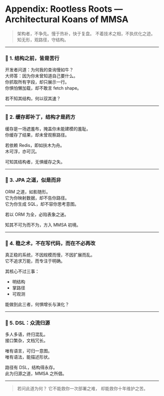 # Appendix: Rootless Roots — Architectural Koans of MMSA

> 架构者，不争先。慢于热补，快于复盘。
> 不着技术之相，不执优化之迹。知无形，观路径，守结构。

---

### 🪷 1. 结构之前，皆是苦行

开发者问道：为何我的查询慢如牛？  
大师答：因为你未曾知道自己要什么。  
你抓取所有字段，却只展示一行。  
你惧怕懒加载，却不敢言 fetch shape。  

若不知其结构，何以驭其速？

---

### 🪷 2. 缓存即补丁，结构才是药方

缓存是一场遮羞布，掩盖你未能建模的羞耻。  
你缓存了结果，却未曾观察路径。  

若依赖 Redis，即如扶木为舟。  
木可浮，亦可沉。  

可知其结构者，无惧缓存之失。

---

### 🪷 3. JPA 之道，似是而非

ORM 之道，如影随形。  
它为你映射数据，却不告你路径。  
它为你生成 SQL，却不容你思考意图。  

若以 ORM 为全，必陷表象之迷。  

知其不可为而不为，方入 MMSA 初境。

---

### 🪷 4. 稳之术，不在写代码，而在不必再改

真正稳的系统，不因规模而慢，不因扩展而乱。  
它不追求万能，而专注于明确。  

其核心不过三事：  
- 明结构  
- 掌路径  
- 可观测  

能做到此三者，何惧增长与演化？

---

### 🪷 5. DSL：众流归源

多人多语，终归混乱。  
接口繁杂，文档冗长。  

唯有语言，可归一意图。  
唯有语法，能描述形状。  

路径有 DSL，结构得永存。  
此为归源之道，MMSA 之所倡。

---

> 若问此道为何？
> 它不能救你一次部署之难，
> 却能救你十年维护之苦。

